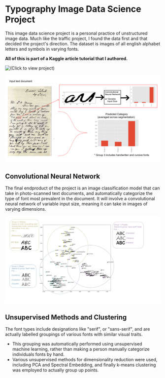 
# Typography Image Data Science Project
This image data science project is a personal practice of unstructured image data. Much like the traffic project, I found the data first and that decided the project's direction. The dataset is images of all english alphabet letters and symbols in varying fonts. 

**All of this is part of a Kaggle article tutorial that I authored.**

![(Click to view project)](https://www.kaggle.com/code/bensonduong/font-type-image-classification)


![](images/convfont.png) 
## Convolutional Neural Network

The final endproduct of the project is an image classification model that can take in photo-scanned text documents, and automatically categorize the type of font most prevalent in the document. It will involve a convolutional neural network of variable input size, meaning it can take in images of varying dimensions.

![](images/fonts.png) 
## Unsupervised Methods and Clustering

The font types include designations like "serif", or "sans-serif", and are actually labelled groupings of various fonts with similar visual traits.
* This grouping was automatically performed using unsupervised machine learning, rather than making a person manually categorize individuals fonts by hand.
* Various unsupervised methods for dimensionality reduction were used, including PCA and Spectral Embedding, and finally k-means clustering was employed to actually group up points.


